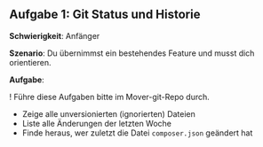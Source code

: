 ## Aufgabe 1: Git Status und Historie

**Schwierigkeit**: Anfänger  

**Szenario**: Du übernimmst ein bestehendes Feature und musst dich orientieren.  

**Aufgabe**: 

! Führe diese Aufgaben bitte im Mover-git-Repo durch.

- Zeige alle unversionierten (ignorierten) Dateien
- Liste alle Änderungen der letzten Woche
- Finde heraus, wer zuletzt die Datei `composer.json` geändert hat
